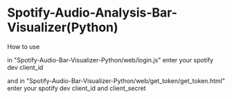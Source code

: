 # Spotify-Audio-Analysis-Bar-Visualizer(Python)



How to use 


in "Spotify-Audio-Bar-Visualizer-Python/web/login.js" enter your spotify dev client_id

and in "Spotify-Audio-Bar-Visualizer-Python/web/get_token/get_token.html" enter your spotify dev client_id and client_secret
